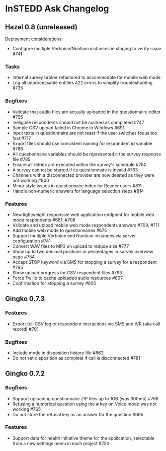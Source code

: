 # InSTEDD Ask Changelog

## Hazel 0.8 (unreleased)

Deployment considerations:
* Configure multiple Verboice/Nuntium instances in staging to verify issue #741

### Tasks
* Internal survey broker refactored to accommodate for mobile web mode
* Log all unprocessable entities 422 errors to simplify troubleshooting #735

### Bugfixes
* Validate that audio files are actually uploaded in the questionnaire editor #755
* Ineligible respondents should not be marked as completed #747
* Sample CSV upload failed in Chrome in Windows #691
* Input texts in questionnaire are not reset if the user switches focus too fast #717
* Export files should use consistent naming for respondent id variable #786
* All questionnaire variables should be represented it the survey response file #785
* Ensure all retries are executed within the survey's schedule #780
* A survey cannot be started if its questionnaire is invalid #763
* Channels with a disconnected provider are now deleted as they were not working #800
* Minor style issues in questionnaire index for Reader users #811
* Handle non-numeric answers for language selection steps #814

### Features
* New lightweight responsive web application endpoint for mobile web mode respondents #681, #708
* Validate and upload mobile web mode respondents answers #709, #711
* Add mobile web mode to questionnaires #675
* Support multiple Verboice and Nuntium instances via server configuration #741
* Convert WAV files to MP3 on upload to reduce size #777
* Show up to two decimal positions in percentages in survey overview page #754
* Accept STOP keyword via SMS for stopping a survey for a respondent #795
* Show upload progress for CSV respondent files #793
* Force Twilio to cache uploaded audio resources #807
* Confirmation for stopping a survey #805


## Gingko 0.7.3

### Features
* Export full CSV log of respondent interactions via SMS and IVR (aka call record) #701

### Bugfixes
* Include mode in disposition history file #662
* Do not set disposition as complete if call is disconnected #781


## Gingko 0.7.2

### Bugfixes

* Support uploading questionnaire ZIP files up to 1GB (was 300mb) #769
* Refusing a numerical question using the # key on Voice mode was not working #765
* Do not store the refusal key as an answer for the question #695

### Features
* Support data for health initiative theme for the application, selectable from a new settings menu in each project #750

